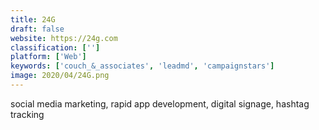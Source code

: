 ```yaml
---
title: 24G
draft: false 
website: https://24g.com
classification: ['']
platform: ['Web']
keywords: ['couch_&_associates', 'leadmd', 'campaignstars']
image: 2020/04/24G.png
---
```

social media marketing, rapid app development, digital signage, hashtag tracking